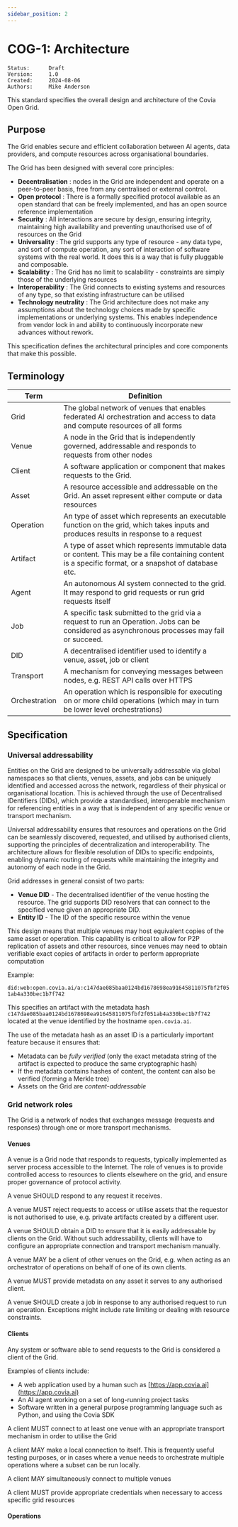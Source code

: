 ```yaml
---
sidebar_position: 2
---
```


# COG-1: Architecture

```
Status:      Draft 
Version:     1.0 
Created:     2024-08-06 
Authors:     Mike Anderson  
```

This standard specifies the overall design and architecture of the Covia Open Grid.

##  Purpose

The Grid enables secure and efficient collaboration between AI agents, data providers, and compute resources across organisational boundaries. 


The Grid has been designed with several core principles:
- **Decentralisation** : nodes in the Grid are independent and operate on a peer-to-peer basis, free from any centralised or external control.
- **Open protocol** : There is a formally specified protocol available as an open standard that can be freely implemented, and has an open source reference implementation
- **Security** : All interactions are secure by design, ensuring integrity, maintaining high availability and preventing unauthorised use of of resources on the Grid
- **Universality** : The grid supports any type of resource - any data type, and sort of compute operation, any sort of interaction of software systems with the real world. It does this is a way that is fully pluggable and composable.
- **Scalability** : The Grid has no limit to scalability - constraints are simply those of the underlying resources
- **Interoperability** : The Grid connects to existing systems and resources of any type, so that existing infrastructure can be utilised
- **Technology neutrality** : The Grid architecture does not make any assumptions about the technology choices made by specific implementations or underlying systems. This enables independence from vendor lock in and ability to continuously incorporate new advances without rework.

This specification defines the architectural principles and core components that make this possible.

## Terminology

| Term | Definition |
| ---- | ---------- |
| Grid | The global network of venues that enables federated AI orchestration and access to data and compute resources of all forms |
| Venue | A node in the Grid that is independently governed, addressable and responds to requests from other nodes |
| Client | A software application or component that makes requests to the Grid. |
| Asset | A resource accessible and addressable on the Grid. An asset represent either compute or data resources
| Operation | An type of asset which represents an executable function on the grid, which takes inputs and produces results in response to a request |
| Artifact | A type of asset which represents immutable data or content. This may be a file containing content is a specific format, or a snapshot of database etc. |
| Agent | An autonomous AI system connected to the grid. It may respond to grid requests or run grid requests itself |
| Job | A specific task submitted to the grid via a request to run an Operation. Jobs can be considered as asynchronous processes may fail or succeed. |
| DID | A decentralised identifier used to identify a venue, asset, job or client |
| Transport | A mechanism for conveying messages between nodes, e.g. REST API calls over HTTPS |
| Orchestration | An operation which is responsible for executing on or more child operations (which may in turn be lower level orchestrations) |

## Specification

### Universal addressability

Entities on the Grid are designed to be universally addressable via global namespaces so that clients, venues, assets, and jobs can be uniquely identified and accessed across the network, regardless of their physical or organisational location. This is achieved through the use of Decentralised IDentifiers (DIDs), which provide a standardised, interoperable mechanism for referencing entities in a way that is independent of any specific venue or transport mechanism. 

Universal addressability ensures that resources and operations on the Grid can be seamlessly discovered, requested, and utilised by authorised clients, supporting the principles of decentralization and interoperability. The architecture allows for flexible resolution of DIDs to specific endpoints, enabling dynamic routing of requests while maintaining the integrity and autonomy of each node in the Grid.

Grid addresses in general consist of two parts:

- **Venue DID** - The decentralised identifier of the venue hosting the resource. The grid supports DID resolvers that can connect to the specified venue given an appropriate DID.
- **Entity ID** - The ID of the specific resource within the venue

This design means that multiple venues may host equivalent copies of the same asset or operation. This capability is critical to allow for P2P replication of assets and other resources, since venues may need to obtain verifiable exact copies of artifacts in order to perform appropriate computation

Example:

`did:web:open.covia.ai/a:c147dae085baa0124bd1678698ea91645811075fbf2f051ab4a330bec1b7f742`

This specifies an artifact with the metadata hash `c147dae085baa0124bd1678698ea91645811075fbf2f051ab4a330bec1b7f742` located at the venue identified by the hostname `open.covia.ai`.

The use of the metadata hash as an asset ID is a particularly important feature because it ensures that:

- Metadata can be *fully verified* (only the exact metadata string of the artifact is expected to produce the same cryptographic hash)
- If the metadata contains hashes of content, the content can also be verified (forming a Merkle tree)
- Assets on the Grid are *content-addressable*

### Grid network roles

The Grid is a network of nodes that exchanges message (requests and responses) through one or more transport mechanisms.

#### Venues

A venue is a Grid node that responds to requests, typically implemented as server process accessible to the Internet. The role of venues is to provide controlled access to resources to clients elsewhere on the grid, and ensure proper governance of protocol activity.

A venue SHOULD respond to any request it receives.

A venue MUST reject requests to access or utilise assets that the requestor is not authorised to use, e.g. private artifacts created by a different user.

A venue SHOULD obtain a DID to ensure that it is easily addressable by clients on the Grid. Without such addressability, clients will have to configure an appropriate connection and transport mechanism manually.

A venue MAY be a client of other venues on the Grid, e.g. when acting as an orchestrator of operations on behalf of one of its own clients.

A venue MUST provide metadata on any asset it serves to any authorised client.

A venue SHOULD create a job in response to any authorised request to run an operation. Exceptions might include rate limiting or dealing with resource constraints.

#### Clients

Any system or software able to send requests to the Grid is considered a client of the Grid. 

Examples of clients include:
- A web application used by a human such as [https://app.covia.ai](https://app.covia.ai)
- An AI agent working on a set of long-running project  tasks
- Software written in a general purpose programming language such as Python, and using the Covia SDK

A client MUST connect to at least one venue with an appropriate transport mechanism in order to utilise the Grid 

A client MAY make a local connection to itself. This is frequently useful testing purposes, or in cases where a venue needs to orchestrate multiple operations where a subset can be run locally.

A client MAY simultaneously connect to multiple venues

A client MUST provide appropriate credentials when necessary to access specific grid resources

#### Operations





